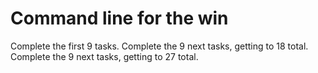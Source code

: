 # Command line for the win
Complete the first 9 tasks.
Complete the 9 next tasks, getting to 18 total.
Complete the 9 next tasks, getting to 27 total.
